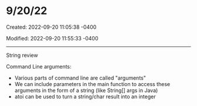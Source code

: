 # 9/20/22

Created: 2022-09-20 11:05:38 -0400

Modified: 2022-09-20 11:55:33 -0400

---

String review



Command Line arguments:

-   Various parts of command line are called "arguments"
-   We can include parameters in the main function to access these arguments in the form of a string (like String[] args in Java)
-   atoi can be used to turn a string/char result into an integer